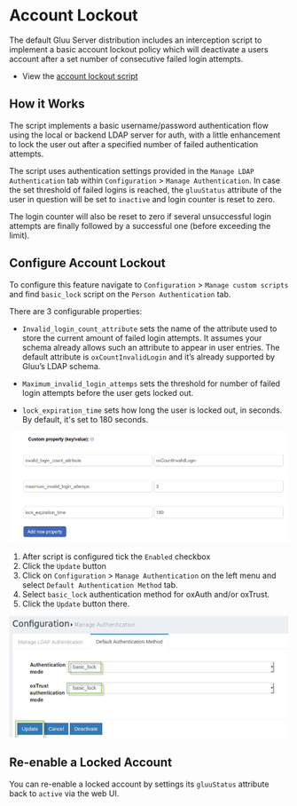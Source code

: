# Account Lockout

The default Gluu Server distribution includes an interception script to implement a basic account lockout policy which will deactivate a users account after a set number of consecutive failed login attempts. 

- View the [account lockout script](https://github.com/GluuFederation/oxAuth/blob/master/Server/integrations/basic.lock.account/BasicLockAccountExternalAuthenticator.py)

## How it Works
The script implements a basic username/password authentication flow using the local or backend LDAP server for auth, with a little enhancement to lock the user out after a specified number of failed authentication attempts. 

The script uses authentication settings provided in the `Manage LDAP Authentication` tab within `Configuration` > `Manage Authentication`. In case the set threshold of failed logins is reached, the `gluuStatus` attribute of the user in question will be set to `inactive` and login counter is reset to zero. 

The login counter will also be reset to zero if several unsuccessful login attempts are finally followed by a successful one (before exceeding the limit). 

## Configure Account Lockout
To configure this feature navigate to `Configuration` > `Manage custom scripts` and find `basic_lock` script on the `Person Authentication` tab. 

There are 3 configurable properties:

- `Invalid_login_count_attribute` sets the name of the attribute used to store the current amount of failed login attempts. It assumes your schema already allows such an attribute to appear in user entries. The default attribute is `oxCountInvalidLogin` and it’s already supported by Gluu’s LDAP schema.

- `Maximum_invalid_login_attemps` sets the threshold for number of failed login attempts before the user gets locked out.

- `lock_expiration_time` sets how long the user is locked out, in seconds. By default, it's set to 180 seconds.
 
![acct-update](../img/admin-guide/user/acct-lockout-config.png)   
  
1. After script is configured tick the `Enabled` checkbox 
1. Click the `Update` button 
1. Click on `Configuration` > `Manage Authentication` on the left menu and select `Default Authentication Method` tab. 
1. Select `basic_lock` authentication method for oxAuth and/or oxTrust.
1. Click the `Update` button there.
   
![acct-update](../img/admin-guide/user/acct-lockout-update.png)    

## Re-enable a Locked Account
You can re-enable a locked account by settings its `gluuStatus` attribute back to `active` via the web UI.
